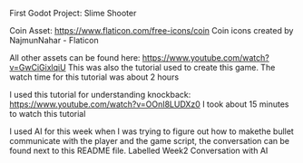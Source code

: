 First Godot Project: Slime Shooter

Coin Asset: https://www.flaticon.com/free-icons/coin 
Coin icons created by NajmunNahar - Flaticon

All other assets can be found here: https://www.youtube.com/watch?v=GwCiGixlqiU
This was also the tutorial used to create this game.
The watch time for this tutorial was about 2 hours

I used this tutorial for understanding knockback: https://www.youtube.com/watch?v=OOnI8LUDXz0
I took about 15 minutes to watch this tutorial

I used AI for this week when I was trying to figure out how to makethe bullet communicate with the player and the game script, the conversation can be found next to this README file. Labelled Week2 Conversation with AI






